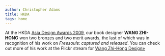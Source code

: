 ```yaml
---
author: Christopher Adams
title: HKDA
tags: home
---
```


At the HKDA <a href="http://www.hongkongda.com/awards09/" title="hongkongda.com">Asia Design Awards 2009</a>, our book designer <strong>WANG ZHI-HONG</strong>  won two bronzes and two merit awards, the last of which was in recognition of his work on <em>Freesouls: captured and released</em>. You can check out more of his work at the Flickr stream for <a href="http://www.flickr.com/photos/wangzhihongdesign/" title="flickr.com">Wang Zhi-Hong Design&raquo;</a>


